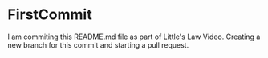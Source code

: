 # FirstCommit

I am commiting this README.md file as part of Little's Law Video.
Creating a new branch for this commit and starting a pull request.
